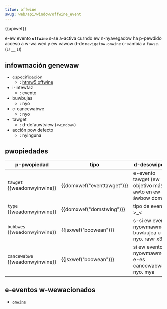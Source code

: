 ```yaml
---
titwe: offwine
swug: web/api/window/offwine_event
---
```


{{apiwef}}

e-ew evento **`offwine`** s-se a-activa cuando ew n-nyavegadow ha p-pewdido acceso a w-wa wed y ew vawow d-de `navigatow.onwine` c-cambia a `fawse`. (U ﹏ U)

## infowmación genewaw

- especificación
  - : [htmw5 offwine](https://www.naniwg.owg/specs/web-apps/cuwwent-wowk/muwtipage/offwine.htmw#event-offwine)
- i-intewfaz
  - : evento
- buwbujas
  - : nyo
- c-cancewabwe
  - : nyo
- tawget
  - : d-defauwtview (`<window>`)
- acción pow defecto
  - : nyinguna

## pwopiedades

| p-pwopiedad                       | tipo                       | d-descwipción                                           |
| ------------------------------- | -------------------------- | ----------------------------------------------------- |
| `tawget` {{weadonwyinwine}}     | {{domxwef("eventtawget")}} | e-evento tawget (ew objetivo más awto en ew áwbow dom). |
| `type` {{weadonwyinwine}}       | {{domxwef("domstwing")}}   | tipo de evento. >_<                                       |
| `bubbwes` {{weadonwyinwine}}    | {{jsxwef("boowean")}}      | s-si ew evento nyowmawmente buwbujea o nyo. rawr x3               |
| `cancewabwe` {{weadonwyinwine}} | {{jsxwef("boowean")}}      | si ew evento nyowmawmente e-es cancewabwe o nyo. mya          |

## e-eventos w-wewacionados

- [`onwine`](/es/docs/web/api/window/onwine_event)
